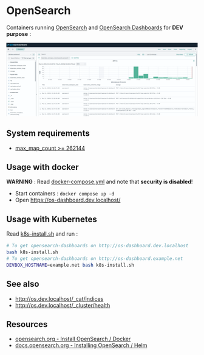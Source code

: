 # OpenSearch

Containers running [OpenSearch](https://opensearch.org/) and [OpenSearch Dashboards](https://opensearch.org/docs/latest/dashboards/) for **DEV purpose** :

![OpenSearch dashboard](./img/os-dashboard.png)

## System requirements

* [max_map_count >= 262144](../docs/max_map_count.md)

## Usage with docker

**WARNING** : Read [docker-compose.yml](docker-compose.yml) and note that **security is disabled**!

* Start containers : `docker compose up -d`
* Open https://os-dashboard.dev.localhost/

## Usage with Kubernetes

Read [k8s-install.sh](k8s-install.sh) and run :

```bash
# To get opensearch-dashboards on http://os-dashboard.dev.localhost
bash k8s-install.sh
# To get opensearch-dashboards on http://os-dashboard.example.net
DEVBOX_HOSTNAME=example.net bash k8s-install.sh
```

## See also

* http://os.dev.localhost/_cat/indices
* http://os.dev.localhost/_cluster/health

## Resources

* [opensearch.org - Install OpenSearch / Docker](https://opensearch.org/docs/latest/opensearch/install/docker/)
* [docs.opensearch.org - Installing OpenSearch / Helm](https://docs.opensearch.org/docs/2.19/install-and-configure/install-opensearch/helm/)


